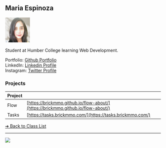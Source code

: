 <style>@import url("//readme.codeadam.ca/readme.css");</style>

## Maria Espinoza

![Maria Espinoza's Profile](../images/IDMaria.png)

Student at Humber College learning Web Development.

Portfolio: [Github Portfolio](https://github.com/malespinozah)  
LinkedIn: [Linkedin Profile](https://www.linkedin.com/in/malespinozah/)  
Instagram: [Twitter Profile](https://instagram.com/malepinozah)  

### Projects

| Project |                                                                                  |
| ------- | -------------------------------------------------------------------------------- |
| Flow    | [https://brickmmo.github.io/flow-about/](https://brickmmo.github.io/flow-about/) |
| Tasks   | [https://tasks.brickmmo.com/](https://tasks.brickmmo.com/)                       |

[&#10132; Back to Class List](/)

---

<a href="https://brickmmo.com">
<img src="https://brickmmo.com/images/brickmmo-logo-horizontal.jpg" width="100">
</a>